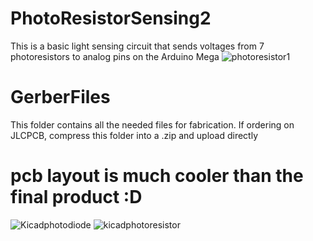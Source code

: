 # PhotoResistorSensing2
This is a basic light sensing circuit that sends voltages from 7 photoresistors to analog pins on the Arduino Mega
![photoresistor1](https://user-images.githubusercontent.com/12982852/163943847-fa26c5c6-5ca5-4ab3-874e-610535efc94b.png)
# GerberFiles
This folder contains all the needed files for fabrication. If ordering on JLCPCB, compress this folder into a .zip and upload directly

# pcb layout is much cooler than the final product :D
![Kicadphotodiode](https://user-images.githubusercontent.com/12982852/163948277-c1583310-a984-42dc-ac76-70bfa658d0e6.png)
![kicadphotoresistor](https://user-images.githubusercontent.com/12982852/163948294-2e843635-a591-4ec2-b7e6-83fce7df092e.png)
